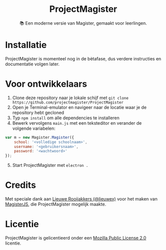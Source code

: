 <div align="center">
  <h1>ProjectMagister</h1>
  <p>📚 Een moderne versie van Magister, gemaakt voor leerlingen.</p>
</div>

# Installatie
ProjectMagister is momenteel nog in de bètafase, dus verdere instructies en documentatie volgen later.

# Voor ontwikkelaars
1. Clone deze repository naar je lokale schijf met `git clone https://github.com/projectmagister/ProjectMagister`
2. Open je Terminal-emulator en navigeer naar de locatie waar je de repository hebt gecloned
3. Typ `npm install` om alle dependencies te installeren
4. Bewerk vervolgens `main.js` met een teksteditor en verander de volgende variabelen:
```js
var m = new Magister.Magister({
    school: '<volledige schoolnaam>',
    username: '<gebruikersnaam>',
    password: '<wachtwoord>'
});
```
5. Start ProjectMagister met `electron .`

# Credits
Met speciale dank aan [Lieuwe Rooijakkers (@lieuwex)](https://github.com/lieuwex) voor het maken van [MagisterJS](https://github.com/simplyGits/MagisterJS), die ProjectMagister mogelijk maakte.

# Licentie
ProjectMagister is gelicentieerd onder een [Mozilla Public License 2.0](https://github.com/projectmagister/ProjectMagister/blob/master/LICENSE) licentie.
